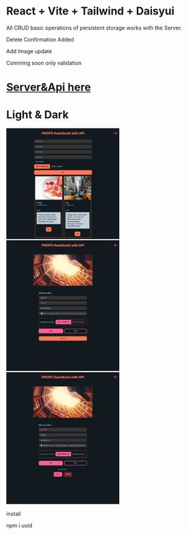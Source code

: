 # React + Vite + Tailwind + Daisyui

<!-- Api validation with joi in backend
(npm i joi) -->

All CRUD basic operations of persistent storage works with the Server.

Delete Confirmation Added

Add Image update

Comming soon only validation

# [Server&Api here](https://github.com/MariaRiosNavarro/guestbook_backend)

# Light & Dark

<div>
<img src="./public/img/readme1_d.png" width="300px">
<img src="./public/img/readme2_d.png" width="300px">
<img src="./public/img/readme3_d.png" width="300px">
</div>

install

npm i uuid
